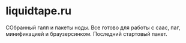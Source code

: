# liquidtape.ru

СОбранный галп и пакеты ноды. Все готово для работы с саас, паг, минификацией и браузерсинком.
Последний стартовый пакет.
